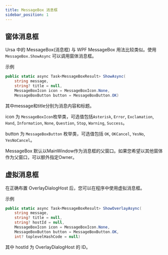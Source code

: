 ```yaml
---
title: MessageBox 消息框
sidebar_position: 1
---
```


## 窗体消息框

Ursa 中的 MessageBox(消息框) 与 WPF MessageBox 用法比较类似。使用 `MessageBox.ShowAsync` 可以调用窗体消息框。

示例

```csharp
public static async Task<MessageBoxResult> ShowAsync(
    string message,
    string? title = null,
    MessageBoxIcon icon = MessageBoxIcon.None,
    MessageBoxButton button = MessageBoxButton.OK)
```

其中message和title分别为消息内容和标题。

icon 为 `MessageBoxIcon`枚举类，可选值包括`Asterisk`, `Error`, `Exclamation`, `Hand`, `Information`, `None`, `Question`, `Stop`, `Warning`, `Success`。

button 为 `MessageBoxButton` 枚举类，可选值包括 `OK`, `OKCancel`, `YesNo`, `YesNoCancel`。

MessageBox 默认以MainWindow作为消息框的父窗口。如果您希望以其他窗体作为父窗口，可以额外指定Owner。

## 虚拟消息框

在正确布置 OverlayDialogHost 后，您可以在程序中使用虚拟消息框。

示例

```csharp
public static async Task<MessageBoxResult> ShowOverlayAsync(
    string message,
    string? title = null,
    string? hostId = null,
    MessageBoxIcon icon = MessageBoxIcon.None,
    MessageBoxButton button = MessageBoxButton.OK,
    int? toplevelHashCode = null)
```

其中 hostId 为 OverlayDialogHost 的 ID。